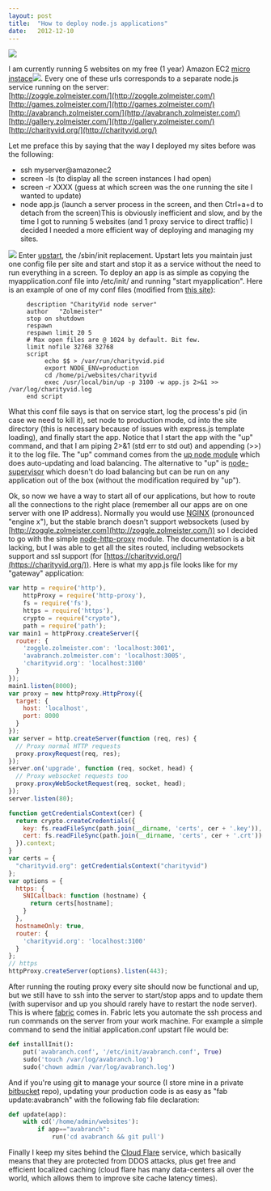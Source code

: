 ```yaml
---
layout: post
title:  "How to deploy node.js applications"
date:   2012-12-10
---
```


[<img src="http://www.ascendtraining.com/blog/wp-content/uploads/2012/11/aws.png">](http://www.ascendtraining.com/blog/wp-content/uploads/2012/11/aws.png)

I am currently running 5&nbsp;websites on my free (1 year) Amazon EC2 [micro instace](http://aws.amazon.com/ec2/pricing/?_encoding=UTF8&camp=1789&creative=9325&linkCode=ur2&tag=zolmeister-20)![](http://www.assoc-amazon.com/e/ir?t=zolmeister-20&l=ur2&o=1). Every one of these urls corresponds to a&nbsp;separate&nbsp;node.js service running on the server:  
[http://zoggle.zolmeister.com/](http://zoggle.zolmeister.com/)  
[http://games.zolmeister.com/](http://games.zolmeister.com/)  
[http://avabranch.zolmeister.com/](http://avabranch.zolmeister.com/)  
[http://gallery.zolmeister.com/](http://gallery.zolmeister.com/)  
[http://charityvid.org/](http://charityvid.org/)  

Let me preface this by saying that the way I deployed my sites before was the following:

*   ssh myserver@amazonec2
*   screen -ls (to display all the screen instances I had open)
*   screen -r XXXX (guess at which screen was the one running the site I wanted to update)
*   node app.js (launch a server process in the screen, and then Ctrl+a+d to detach from the screen)This is obviously&nbsp;inefficient&nbsp;and slow, and by the time I got to running 5 websites (and 1 proxy service to direct traffic) I decided I needed a more efficient way of deploying and managing my sites.

[![](http://upstart.ubuntu.com/img/upstart80.png)](http://upstart.ubuntu.com/img/upstart80.png)
Enter [upstart](http://upstart.ubuntu.com/), the /sbin/init replacement. Upstart lets you maintain just one config file per site and start and stop it as a service without the need to run everything in a screen. To deploy an app is as simple as copying the myapplication.conf file into /etc/init/ and running "start myapplication". Here is an example of one of my conf files (modified from [this site](http://kvz.io/blog/2009/12/15/run-nodejs-as-a-service-on-ubuntu-karmic/)):

```
     description "CharityVid node server"
     author   "Zolmeister"
     stop on shutdown
     respawn
     respawn limit 20 5
     # Max open files are @ 1024 by default. Bit few.
     limit nofile 32768 32768
     script
          echo $$ > /var/run/charityvid.pid
          export NODE_ENV=production
          cd /home/pi/websites/charityvid
          exec /usr/local/bin/up -p 3100 -w app.js 2>&1 >> /var/log/charityvid.log
     end script
```
What this conf file says is that on service start, log the&nbsp;process's&nbsp;pid (in case we need to kill it), set node to production mode, cd into the site directory (this is necessary because of&nbsp;issues with express.js template loading), and finally start the app. Notice that I start the app with the "up" command, and that I am piping 2>&1 (std err to std out) and appending (>>) it to the log file. The "up" command comes from the [up node module](https://github.com/LearnBoost/up)&nbsp;which does auto-updating and load balancing. The alternative to "up" is [node-supervisor](https://github.com/isaacs/node-supervisor)&nbsp;which doesn't do load balancing but can be run on any application out of the box (without the&nbsp;modification&nbsp;required by "up").

Ok, so now we have a way to start all of our applications, but how to route all the connections to the right place (remember all our apps are on one server with one IP address). Normally you would use [NGINX](http://nginx.org/) (pronounced "engine x"), but the stable branch doesn't support websockets (used by [http://zoggle.zolmeister.com](http://zoggle.zolmeister.com/)) so I decided to go with the simple [node-http-proxy](https://github.com/nodejitsu/node-http-proxy) module. The documentation is a bit lacking, but I was able to get all the sites routed, including websockets support and ssl support (for&nbsp;[https://charityvid.org/](https://charityvid.org/)). Here is what my app.js file looks like for my "gateway" application:

```js
var http = require('http'),
    httpProxy = require('http-proxy'),
    fs = require('fs'),
    https = require('https'),
    crypto = require("crypto"),
    path = require('path');
var main1 = httpProxy.createServer({
  router: {
    'zoggle.zolmeister.com': 'localhost:3001',
    'avabranch.zolmeister.com': 'localhost:3005',
    'charityvid.org': 'localhost:3100'
  }
});
main1.listen(8000);
var proxy = new httpProxy.HttpProxy({
  target: {
    host: 'localhost',
    port: 8000
  }
});
var server = http.createServer(function (req, res) {
  // Proxy normal HTTP requests
  proxy.proxyRequest(req, res);
});
server.on('upgrade', function (req, socket, head) {
  // Proxy websocket requests too
  proxy.proxyWebSocketRequest(req, socket, head);
});
server.listen(80);

function getCredentialsContext(cer) {
  return crypto.createCredentials({
    key: fs.readFileSync(path.join(__dirname, 'certs', cer + '.key')),
    cert: fs.readFileSync(path.join(__dirname, 'certs', cer + '.crt'))
  }).context;
}
var certs = {
  "charityvid.org": getCredentialsContext("charityvid")
};
var options = {
  https: {
    SNICallback: function (hostname) {
      return certs[hostname];
    }
  },
  hostnameOnly: true,
  router: {
    'charityvid.org': 'localhost:3100'
  }
};
// https
httpProxy.createServer(options).listen(443);
```
After running the routing proxy every site should now be functional and up, but we still have to ssh into the server to start/stop apps and to update them (with supervisor and up you should rarely have to restart the node server). This is where [fabric](http://docs.fabfile.org/en/1.5/) comes in. Fabric lets you automate the ssh process and run commands on the server from your work machine. For example a simple command to send the initial application.conf upstart file would be:

```python
def installInit():
	put('avabranch.conf', '/etc/init/avabranch.conf', True)
	sudo('touch /var/log/avabranch.log')
	sudo('chown admin /var/log/avabranch.log')
```
And if you're using git to manage your source (I store mine in a private [bitbucket](https://bitbucket.org/) repo), updating your production code is as easy as "fab update:avabranch" with the following fab file declaration:

```python
def update(app):
	with cd('/home/admin/websites'):
		if app=="avabranch":
			run('cd avabranch && git pull')
```
Finally I keep my sites behind the [Cloud Flare](http://www.cloudflare.com/) service, which basically means that they are protected from DDOS attacks, plus get free and efficient localized caching (cloud flare has many&nbsp;data-centers&nbsp;all over the world, which allows them to improve site cache latency times).
